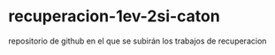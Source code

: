 # recuperacion-1ev-2si-caton
repositorio de github en el que se subirán los trabajos de recuperacion
